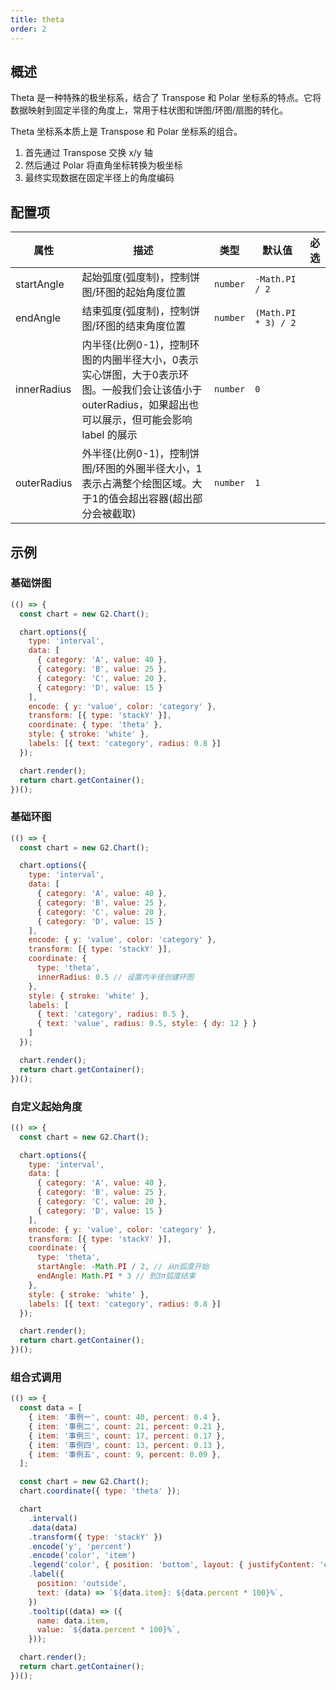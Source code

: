 ```yaml
---
title: theta
order: 2
---
```


## 概述

Theta 是一种特殊的极坐标系，结合了 Transpose 和 Polar 坐标系的特点。它将数据映射到固定半径的角度上，常用于柱状图和饼图/环图/扇图的转化。

Theta 坐标系本质上是 Transpose 和 Polar 坐标系的组合。
1. 首先通过 Transpose 交换 x/y 轴
2. 然后通过 Polar 将直角坐标转换为极坐标
3. 最终实现数据在固定半径上的角度编码

## 配置项

| 属性        | 描述                   | 类型     | 默认值               | 必选 |
| ----------- | ---------------------- | -------- | -------------------- | ---- |
| startAngle  | 起始弧度(弧度制)，控制饼图/环图的起始角度位置 | `number` | `-Math.PI / 2`       |   |
| endAngle    | 结束弧度(弧度制)，控制饼图/环图的结束角度位置 | `number` | `(Math.PI * 3) / 2`  |   |
| innerRadius | 内半径(比例0-1)，控制环图的内圈半径大小，0表示实心饼图，大于0表示环图。一般我们会让该值小于 outerRadius，如果超出也可以展示，但可能会影响 label 的展示 | `number` | `0`                  |
| outerRadius | 外半径(比例0-1)，控制饼图/环图的外圈半径大小，1表示占满整个绘图区域。大于1的值会超出容器(超出部分会被截取) | `number` | `1`                  |   |

## 示例

### 基础饼图

```js | ob
(() => {
  const chart = new G2.Chart();

  chart.options({
    type: 'interval',
    data: [
      { category: 'A', value: 40 },
      { category: 'B', value: 25 },
      { category: 'C', value: 20 },
      { category: 'D', value: 15 }
    ],
    encode: { y: 'value', color: 'category' },
    transform: [{ type: 'stackY' }],
    coordinate: { type: 'theta' },
    style: { stroke: 'white' },
    labels: [{ text: 'category', radius: 0.8 }]
  });

  chart.render();
  return chart.getContainer();
})();
```

### 基础环图

```js | ob
(() => {
  const chart = new G2.Chart();

  chart.options({
    type: 'interval',
    data: [
      { category: 'A', value: 40 },
      { category: 'B', value: 25 },
      { category: 'C', value: 20 },
      { category: 'D', value: 15 }
    ],
    encode: { y: 'value', color: 'category' },
    transform: [{ type: 'stackY' }],
    coordinate: { 
      type: 'theta',
      innerRadius: 0.5 // 设置内半径创建环图
    },
    style: { stroke: 'white' },
    labels: [
      { text: 'category', radius: 0.5 },
      { text: 'value', radius: 0.5, style: { dy: 12 } }
    ]
  });

  chart.render();
  return chart.getContainer();
})();
```

### 自定义起始角度

```js | ob
(() => {
  const chart = new G2.Chart();

  chart.options({
    type: 'interval',
    data: [
      { category: 'A', value: 40 },
      { category: 'B', value: 25 },
      { category: 'C', value: 20 },
      { category: 'D', value: 15 }
    ],
    encode: { y: 'value', color: 'category' },
    transform: [{ type: 'stackY' }],
    coordinate: { 
      type: 'theta',
      startAngle: -Math.PI / 2, // 从π弧度开始
      endAngle: Math.PI * 3 // 到3π弧度结束
    },
    style: { stroke: 'white' },
    labels: [{ text: 'category', radius: 0.8 }]
  });

  chart.render();
  return chart.getContainer();
})();
```

### 组合式调用

```js | ob
(() => {
  const data = [
    { item: '事例一', count: 40, percent: 0.4 },
    { item: '事例二', count: 21, percent: 0.21 },
    { item: '事例三', count: 17, percent: 0.17 },
    { item: '事例四', count: 13, percent: 0.13 },
    { item: '事例五', count: 9, percent: 0.09 },
  ];

  const chart = new G2.Chart();
  chart.coordinate({ type: 'theta' });

  chart
    .interval()
    .data(data)
    .transform({ type: 'stackY' })
    .encode('y', 'percent')
    .encode('color', 'item')
    .legend('color', { position: 'bottom', layout: { justifyContent: 'center' } })
    .label({
      position: 'outside',
      text: (data) => `${data.item}: ${data.percent * 100}%`,
    })
    .tooltip((data) => ({
      name: data.item,
      value: `${data.percent * 100}%`,
    }));

  chart.render();
  return chart.getContainer();
})();
```
